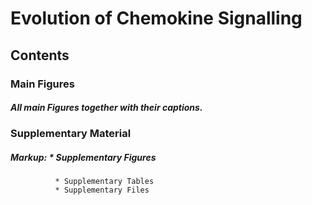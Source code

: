# Evolution of Chemokine Signalling

## Contents

### Main Figures

##### All main Figures together with their captions.

### Supplementary Material

##### Markup: * Supplementary Figures
              * Supplementary Tables
              * Supplementary Files
